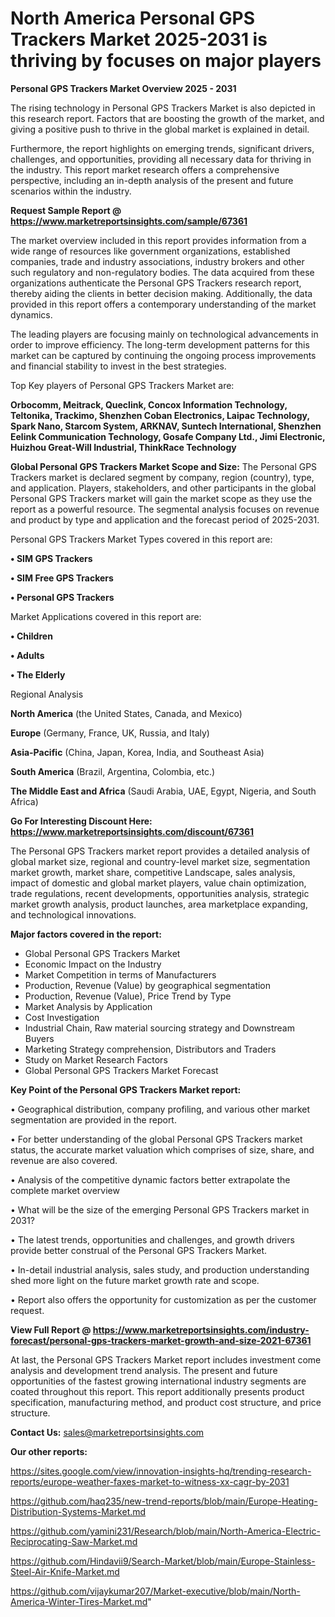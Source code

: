 # North America Personal GPS Trackers Market 2025-2031 is thriving by focuses on major players

<Strong> Personal GPS Trackers Market Overview 2025 - 2031</strong>

The rising technology in Personal GPS Trackers Market is also depicted in this research report. Factors that are boosting the growth of the market, and giving a positive push to thrive in the global market is explained in detail.

Furthermore, the report highlights on emerging trends, significant drivers, challenges, and opportunities, providing all necessary data for thriving in the industry. This report market research offers a comprehensive perspective, including an in-depth analysis of the present and future scenarios within the industry.

<strong>Request Sample Report @ <a href=https://www.marketreportsinsights.com/sample/67361>https://www.marketreportsinsights.com/sample/67361</a></strong>

The market overview included in this report provides information from a wide range of resources like government organizations, established companies, trade and industry associations, industry brokers and other such regulatory and non-regulatory bodies. The data acquired from these organizations authenticate the Personal GPS Trackers research report, thereby aiding the clients in better decision making. Additionally, the data provided in this report offers a contemporary understanding of the market dynamics.

The leading players are focusing mainly on technological advancements in order to improve efficiency. The long-term development patterns for this market can be captured by continuing the ongoing process improvements and financial stability to invest in the best strategies.

Top Key players of Personal GPS Trackers Market are:

<strong>Orbocomm, Meitrack, Queclink, Concox Information Technology, Teltonika, Trackimo, Shenzhen Coban Electronics, Laipac Technology, Spark Nano, Starcom System, ARKNAV, Suntech International, Shenzhen Eelink Communication Technology, Gosafe Company Ltd., Jimi Electronic, Huizhou Great-Will Industrial, ThinkRace Technology</strong>

<strong><b>Global Personal GPS Trackers Market Scope and Size:</b></strong>
The Personal GPS Trackers market is declared segment by company, region (country), type, and application. Players, stakeholders, and other participants in the global Personal GPS Trackers market will gain the market scope as they use the report as a powerful resource. The segmental analysis focuses on revenue and product by type and application and the forecast period of 2025-2031.

Personal GPS Trackers Market Types covered in this report are:

<strong>• SIM GPS Trackers

• SIM Free GPS Trackers

• Personal GPS Trackers</strong>

Market Applications covered in this report are:

<strong>• Children

• Adults

• The Elderly</strong> 

Regional Analysis

<strong>North America</strong> (the United States, Canada, and Mexico)

<strong>Europe</strong> (Germany, France, UK, Russia, and Italy)

<strong>Asia-Pacific</strong> (China, Japan, Korea, India, and Southeast Asia)

<strong>South America</strong> (Brazil, Argentina, Colombia, etc.)

<strong>The Middle East and Africa</strong> (Saudi Arabia, UAE, Egypt, Nigeria, and South Africa)

<strong>Go For Interesting Discount Here: <a href=https://www.marketreportsinsights.com/discount/67361>https://www.marketreportsinsights.com/discount/67361</a></strong>

The Personal GPS Trackers market report provides a detailed analysis of global market size, regional and country-level market size, segmentation market growth, market share, competitive Landscape, sales analysis, impact of domestic and global market players, value chain optimization, trade regulations, recent developments, opportunities analysis, strategic market growth analysis, product launches, area marketplace expanding, and technological innovations.

<strong><b>Major factors covered in the report:</b></strong>
<ul>
  <li>Global Personal GPS Trackers Market </li>
  <li>Economic Impact on the Industry</li>
  <li>Market Competition in terms of Manufacturers</li>
  <li>Production, Revenue (Value) by geographical segmentation</li>
  <li>Production, Revenue (Value), Price Trend by Type</li>
  <li>Market Analysis by Application</li>
  <li>Cost Investigation</li>
  <li>Industrial Chain, Raw material sourcing strategy and Downstream Buyers</li>
  <li>Marketing Strategy comprehension, Distributors and Traders</li>
  <li>Study on Market Research Factors</li>
  <li>Global Personal GPS Trackers Market Forecast</li>
</ul>

<strong><b>Key Point of the Personal GPS Trackers Market report:</b></strong>

• Geographical distribution, company profiling, and various other market segmentation are provided in the report.

• For better understanding of the global Personal GPS Trackers market status, the accurate market valuation which comprises of size, share, and revenue are also covered.

• Analysis of the competitive dynamic factors better extrapolate the complete market overview

• What will be the size of the emerging Personal GPS Trackers market in 2031?

• The latest trends, opportunities and challenges, and growth drivers provide better construal of the Personal GPS Trackers Market.

• In-detail industrial analysis, sales study, and production understanding shed more light on the future market growth rate and scope.

• Report also offers the opportunity for customization as per the customer request.

<strong><b>View Full Report @ <a href=https://www.marketreportsinsights.com/industry-forecast/personal-gps-trackers-market-growth-and-size-2021-67361>https://www.marketreportsinsights.com/industry-forecast/personal-gps-trackers-market-growth-and-size-2021-67361</a></b></strong>


At last, the Personal GPS Trackers Market report includes investment come analysis and development trend analysis. The present and future opportunities of the fastest growing international industry segments are coated throughout this report. This report additionally presents product specification, manufacturing method, and product cost structure, and price structure.

<strong>Contact Us:</strong>
sales@marketreportsinsights.com

<strong>Our other reports:</strong>

<a href=https://sites.google.com/view/innovation-insights-hq/trending-research-reports/europe-weather-faxes-market-to-witness-xx-cagr-by-2031>https://sites.google.com/view/innovation-insights-hq/trending-research-reports/europe-weather-faxes-market-to-witness-xx-cagr-by-2031</a>

<a href=https://github.com/haq235/new-trend-reports/blob/main/Europe-Heating-Distribution-Systems-Market.md>https://github.com/haq235/new-trend-reports/blob/main/Europe-Heating-Distribution-Systems-Market.md</a>

<a href=https://github.com/yamini231/Research/blob/main/North-America-Electric-Reciprocating-Saw-Market.md>https://github.com/yamini231/Research/blob/main/North-America-Electric-Reciprocating-Saw-Market.md</a>

<a href=https://github.com/Hindavii9/Search-Market/blob/main/Europe-Stainless-Steel-Air-Knife-Market.md>https://github.com/Hindavii9/Search-Market/blob/main/Europe-Stainless-Steel-Air-Knife-Market.md</a>

<a href=https://github.com/vijaykumar207/Market-executive/blob/main/North-America-Winter-Tires-Market.md>https://github.com/vijaykumar207/Market-executive/blob/main/North-America-Winter-Tires-Market.md</a>"
